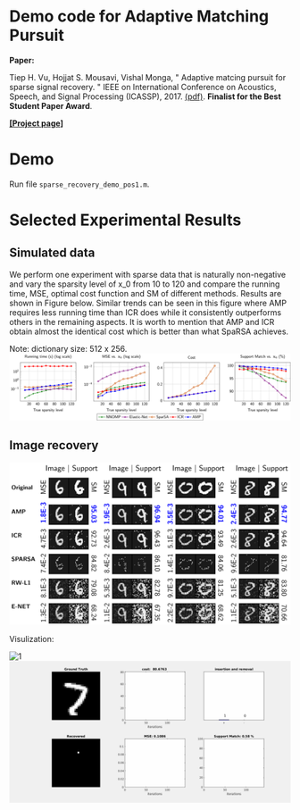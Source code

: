# Demo code for Adaptive Matching Pursuit 
**Paper:**

Tiep H. Vu, Hojjat S. Mousavi, Vishal Monga, " Adaptive matcing pursuit for sparse signal recovery. " IEEE on International Conference on Acoustics, Speech, and Signal Processing (ICASSP), 2017. [(pdf)](https://arxiv.org/pdf/1610.08495.pdf). **Finalist for the Best Student Paper Award**.

**[[Project page]](http://signal.ee.psu.edu/AMP.html)**

# Demo 

Run file `sparse_recovery_demo_pos1.m`.

# Selected Experimental Results 

## Simulated data 
We perform one experiment with sparse data that is naturally non-negative and vary the sparsity level of x_0 from 10 to 120 and compare the running time, MSE, optimal cost function and SM of different methods. Results are shown in Figure below. Similar trends can be seen in this figure where AMP requires less running time than ICR does while it consistently outperforms others in the remaining aspects. It is worth to mention that AMP and ICR obtain almost the identical cost which is better than what SpaRSA achieves.

Note: dictionary size: 512 x 256. 
![sparse_recovery_compare_pos1](figs/sparse_recovery_compare_pos1.png)

## Image recovery
![mnist_results_ICASSP](figs/mnist_results_ICASSP.png)

Visulization:

![1](figs/res4_1.gif)
![2](figs/res4_2.gif)

